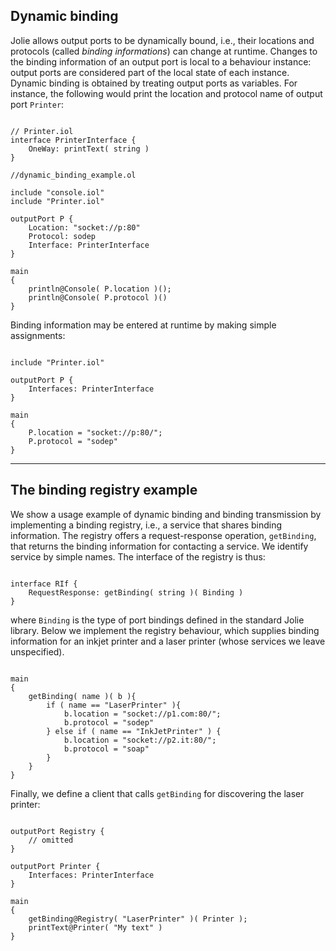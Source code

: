 ## Dynamic binding

Jolie allows output ports to be dynamically bound, i.e., their locations and protocols (called *binding informations*) can change at runtime. Changes to the binding information of an output port is local to a behaviour instance: output ports are considered part of the local state of each instance. Dynamic binding is obtained by treating output ports as variables. For instance, the following would print the location and protocol name of output port `Printer`:

<pre><code class="language-jolie code">
// Printer.iol
interface PrinterInterface {
	OneWay: printText( string )
}

//dynamic_binding_example.ol

include "console.iol"
include "Printer.iol"

outputPort P {
	Location: "socket://p:80"
	Protocol: sodep
	Interface: PrinterInterface
}

main
{
	println@Console( P.location )();
	println@Console( P.protocol )()
}
</code></pre>

Binding information may be entered at runtime by making simple assignments:

<pre><code class="language-jolie code">
include "Printer.iol"

outputPort P {
	Interfaces: PrinterInterface
}

main
{
	P.location = "socket://p:80/";
	P.protocol = "sodep"
}
</code></pre>

---

## The binding registry example

We show a usage example of dynamic binding and binding transmission by implementing a binding registry, i.e., a service that shares binding information. The registry offers a request-response operation, `getBinding`, that returns the binding information for contacting a service. We identify service by simple names. The interface of the registry is thus:

<pre><code class="language-jolie code">
interface RIf {
	RequestResponse: getBinding( string )( Binding )
}
</code></pre>

where `Binding` is the type of port bindings defined in the standard Jolie library. Below we implement the registry behaviour, which supplies binding information for an inkjet printer and a laser printer (whose services we leave unspecified).

<pre><code class="language-jolie code">
main
{
	getBinding( name )( b ){
		if ( name == "LaserPrinter" ){
			b.location = "socket://p1.com:80/";
			b.protocol = "sodep"
		} else if ( name == "InkJetPrinter" ) {
			b.location = "socket://p2.it:80/";
			b.protocol = "soap"
		}
	}
}
</code></pre>

Finally, we define a client that calls `getBinding` for discovering the laser printer:

<pre><code class="language-jolie code">
outputPort Registry {
	// omitted
}

outputPort Printer {
	Interfaces: PrinterInterface
}

main
{
	getBinding@Registry( "LaserPrinter" )( Printer );
	printText@Printer( "My text" )
}
</code></pre>